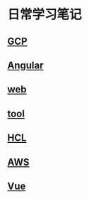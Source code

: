 # 日常学习笔记
## [GCP](./gcp/gcp.md)
## [Angular](./angular/angular.md)
## [web](./web/web.md)
## [tool](./tool/tool.md)
## [HCL](./HCL/hcl.md)
## [AWS](./AWS/aws.md)
## [Vue](./Vue/vue.md)